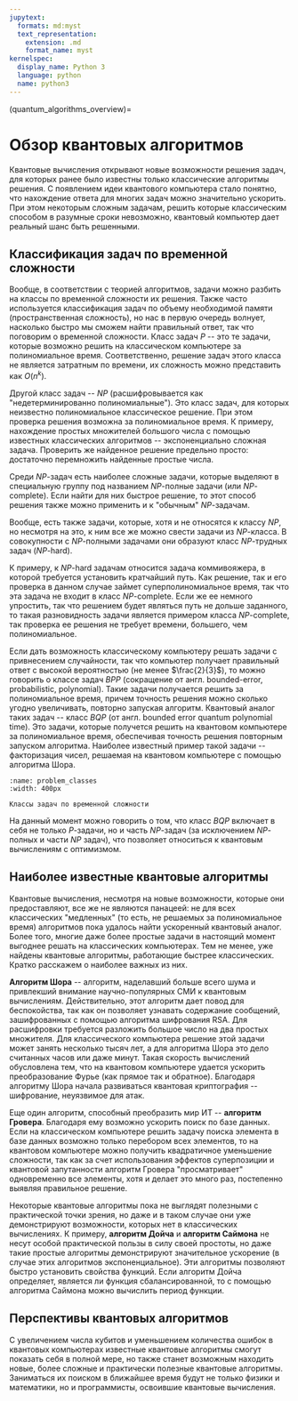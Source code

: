 ```yaml
---
jupytext:
  formats: md:myst
  text_representation:
    extension: .md
    format_name: myst
kernelspec:
  display_name: Python 3
  language: python
  name: python3
---
```


(quantum_algorithms_overview)=

# Обзор квантовых алгоритмов

Квантовые вычисления открывают новые возможности решения задач, для которых ранее было известны только классические алгоритмы решения. С появлением идеи квантового компьютера стало понятно, что нахождение ответа для многих задач можно значительно ускорить. При этом некоторым сложным задачам, решить которые классическим способом в разумные сроки невозможно, квантовый компьютер дает реальный шанс быть решенными.

## Классификация задач по временной сложности

Вообще, в соответствии с теорией алгоритмов, задачи можно разбить на классы по временной сложности их решения. Также часто используется классификация задач по объему необходимой памяти (пространственная сложность), но нас в первую очередь волнует, насколько быстро мы сможем найти правильный ответ, так что поговорим о временной сложности. Класс задач $P$ -- это те задачи, которые возможно решить на классическом компьютере за полиномиальное время. Соответственно, решение задач этого класса не является затратным по времени, их сложность можно представить как $O(n^k)$. 

Другой класс задач -- $NP$ (расшифровывается как "недетерминированно полиномиальные"). Это класс задач, для которых неизвестно полиномиальное классическое решение. При этом проверка решения возможна за полиномиальное время. К примеру, нахождение простых множителей большого числа с помощью известных классических алгоритмов -- экспоненциально сложная задача. Проверить же найденное решение предельно просто: достаточно перемножить найденные простые числа.

Среди $NP$-задач есть наиболее сложные задачи, которые выделяют в специальную группу под названием $NP$-полные задачи (или $NP$-complete). Если найти для них быстрое решение, то этот способ решения также можно применить и к "обычным" $NP$-задачам.

Вообще, есть также задачи, которые, хотя и не относятся к классу $NP$, но несмотря на это, к ним все же можно свести задачи из $NP$-класса. В совокупности с $NP$-полными задачами они образуют класс $NP$-трудных задач ($NP$-hard).

К примеру, к $NP$-hard задачам относится задача коммивояжера, в которой требуется установить кратчайший путь. Как решение, так и его проверка в данном случае займет суперполиномиальное время, так что эта задача не входит в класс $NP$-complete. Если же ее немного упростить, так что решением будет являться путь не дольше заданного, то такая разновидность задачи является примером класса $NP$-complete, так проверка ее решения не требует времени, большего, чем полиномиальное.

Если дать возможность классическому компьютеру решать задачи с привнесением случайности, так что компьютер получает правильный ответ с высокой вероятностью (не менее $\frac{2}{3}$), то можно говорить о классе задач $BPP$ (сокращение от англ. bounded-error, probabilistic, polynomial). Такие задачи получается решить за полиномиальное время, причем точность решения можно сколько угодно увеличивать, повторно запуская алгоритм. Квантовый аналог таких задач -- класс $BQP$ (от англ. bounded error quantum polynomial time). Это задачи, которые получется решить на квантовом компьютере за полиномиальное время, обеспечивая точность решения повторным запуском алгоритма. Наиболее известный пример такой задачи -- факторизация чисел, решаемая на квантовом компьютере с помощью алгоритма Шора.

```{figure} /_static/qcblock/quantum_algorithms_overview/problem_classes.png
:name: problem_classes
:width: 400px

Классы задач по временной сложности
```

На данный момент можно говорить о том, что класс $BQP$ включает в себя не только $P$-задачи, но и часть $NP$-задач (за исключением $NP$-полных и части $NP$ задач), что позволяет относиться к квантовым вычислениям с оптимизмом.

## Наиболее известные квантовые алгоритмы

Квантовые вычисления, несмотря на новые возможности, которые они предоставляют, все же не являются панацеей: не для всех классических "медленных" (то есть, не решаемых за полиномиальное время) алгоритмов пока удалось найти ускоренный квантовый аналог. Более того, многие даже более простые задачи в настоящий момент выгоднее решать на классических компьютерах. Тем не менее, уже найдены квантовые алгоритмы, работающие быстрее классических. Кратко расскажем о наиболее важных из них.

**Алгоритм Шора** -- алгоритм, наделавший больше всего шума и привлекший внимание научно-популярных СМИ к квантовым вычислениям. Действительно, этот алгоритм дает повод для беспокойства, так как он позволяет узнавать содержание сообщений, зашифрованных с помощью алгоритма шифрования RSA. Для расшифровки требуется разложить большое число на два простых множителя. Для классического компьютера решение этой задачи может занять несколько тысяч лет, а для алгоритма Шора это дело считанных часов или даже минут. Такая скорость вычислений обусловлена тем, что на квантовом компьютере удается ускорить преобразование Фурье (как прямое так и обратное). Благодаря алгоритму Шора начала развиваться квантовая криптография -- шифрование, неуязвимое для атак.

Еще один алгоритм, способный преобразить мир ИТ -- **алгоритм Гровера**. Благодаря ему возможно ускорить поиск по базе данных. Если на классическом компьютере решить задачу поиска элемента в базе данных возможно только перебором всех элементов, то на квантовом компьютере можно получить квадратичное уменьшение сложности, так как за счет использования эффектов суперпозиции и квантовой запутанности алгоритм Гровера "просматривает" одновременно все элементы, хотя и делает это много раз, постепенно выявляя правильное решение.

Некоторые квантовые алгоритмы пока не выглядят полезными с практической точки зрения, но даже и в таком случае они уже демонстрируют возможности, которых нет в классических вычислениях. К примеру, **алгоритм Дойча** и **алгоритм Саймона** не несут особой практической пользы в силу своей простоты, но даже такие простые алгоритмы демонстрируют значительное ускорение (в случае этих алгоритмов экспоненциальное). Эти алгоритмы позволяют быстро установить свойства функций. Если алгоритм Дойча определяет, является ли функция сбалансированной, то с помощью алгоритма Саймона можно вычислить период функции.

## Перспективы квантовых алгоритмов

С увеличением числа кубитов и уменьшением количества ошибок в квантовых компьютерах известные квантовые алгоритмы смогут показать себя в полной мере, но также станет возможным находить новые, более сложные и практически полезные квантовые алгоритмы. Заниматься их поиском в ближайшее время будут не только физики и математики, но и программисты, освоившие квантовые вычисления.
